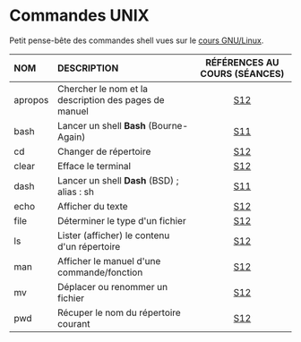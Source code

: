 # Commandes UNIX

Petit pense-bête des commandes shell vues sur le [cours GNU/Linux](https://www.youtube.com/playlist?list=PLrSOXFDHBtfHKxuz6NySItyf4iSEcTw97).<br>

|NOM|DESCRIPTION|RÉFÉRENCES AU COURS (SÉANCES)|
|:--|:--|:--:|
|apropos|Chercher le nom et la description des pages de manuel|[S12](https://www.youtube.com/watch?v=9xpItgaWVso)|
|bash|Lancer un shell **Bash** (Bourne-Again)|[S11](https://www.youtube.com/watch?v=DQeBbPsGoHY)|
|cd|Changer de répertoire|[S12](https://www.youtube.com/watch?v=9xpItgaWVso)|
|clear|Efface le terminal|[S12](https://www.youtube.com/watch?v=9xpItgaWVso)|
|dash|Lancer un shell **Dash** (BSD) ; alias : sh|[S11](https://www.youtube.com/watch?v=DQeBbPsGoHY)|
|echo|Afficher du texte|[S12](https://www.youtube.com/watch?v=9xpItgaWVso)|
|file|Déterminer le type d'un fichier|[S12](https://www.youtube.com/watch?v=9xpItgaWVso)|
|ls|Lister (afficher) le contenu d'un répertoire|[S12](https://www.youtube.com/watch?v=9xpItgaWVso)|
|man|Afficher le manuel d'une commande/fonction|[S12](https://www.youtube.com/watch?v=9xpItgaWVso)|
|mv|Déplacer ou renommer un fichier|[S12](https://www.youtube.com/watch?v=9xpItgaWVso)|
|pwd|Récuper le nom du répertoire courant|[S12](https://www.youtube.com/watch?v=9xpItgaWVso)|
